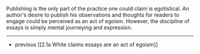 Publishing is the only part of the practice one could claim is egotistical. An author's desire to publish his observations and thoughts for readers to engage could be perceived as an act of egoism. However, the discipline of essays is simply mental journeying and expression.

---

- previous [[2.1a White claims essays are an act of egoism]]